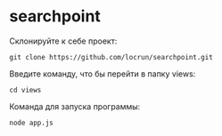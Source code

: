 # searchpoint

Склонируйте к себе проект:

```
git clone https://github.com/locrun/searchpoint.git
```

Введите команду, что бы перейти в папку views:

```
cd views
```

Команда для запуска программы:

```
node app.js
```
